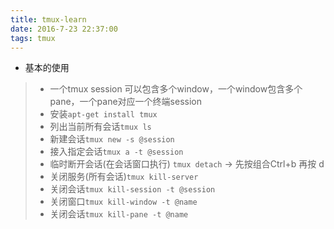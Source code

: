 ```yaml
---
title: tmux-learn
date: 2016-7-23 22:37:00
tags: tmux
---
```

- 基本的使用
> - 一个tmux session 可以包含多个window，一个window包含多个pane，一个pane对应一个终端session 
> - 安装`apt-get install tmux` 
> - 列出当前所有会话`tmux ls` 
> - 新建会话`tmux new -s @session` 
> - 接入指定会话`tmux a -t @session` 
> - 临时断开会话(在会话窗口执行) `tmux detach`  -> 先按组合Ctrl+b 再按 d 
> - 关闭服务(所有会话)`tmux kill-server`  
> - 关闭会话`tmux kill-session -t @session` 
> - 关闭窗口`tmux kill-window -t @name` 
> - 关闭会话`tmux kill-pane -t @name` 